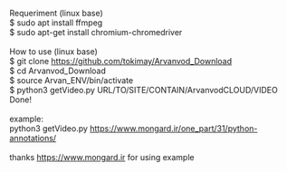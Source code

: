 
Requeriment (linux base)  <br />
$ sudo apt install ffmpeg  <br />
$ sudo apt-get install chromium-chromedriver  <br />
 <br />
How to use (linux base)  <br />
$ git clone https://github.com/tokimay/Arvanvod_Download  <br />
$ cd Arvanvod_Download  <br />
$ source Arvan_ENV/bin/activate  <br />
$ python3 getVideo.py URL/TO/SITE/CONTAIN/ArvanvodCLOUD/VIDEO  <br />
Done!  <br />
 <br />
example:  <br />
python3 getVideo.py https://www.mongard.ir/one_part/31/python-annotations/  <br />
 <br />
thanks https://www.mongard.ir for using example  <br />
